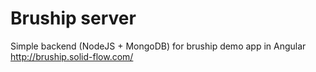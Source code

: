 # Bruship server
Simple backend (NodeJS + MongoDB) for bruship demo app in Angular 
http://bruship.solid-flow.com/
